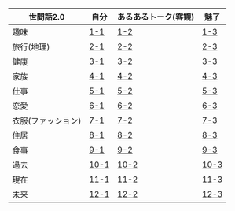 世間話2.0 | 自分 | あるあるトーク(客観) | 魅了
--- | --- | --- | ---
趣味 | [1-1](https://github.com/KetunikuLab/manual/blob/master/020.ヒューマンスキル/020.トーク/110.自分/010.趣味.md) | [1-2](https://github.com/KetunikuLab/manual/blob/master/020.ヒューマンスキル/020.トーク/120.あるあるトーク(客観)/010.趣味.md) | [1-3](https://github.com/KetunikuLab/manual/blob/master/020.ヒューマンスキル/020.トーク/130.魅了/010.趣味.md)
旅行(地理) | [2-1](https://github.com/KetunikuLab/manual/blob/master/020.ヒューマンスキル/020.トーク/110.自分/020.旅行.md) | [2-2](https://github.com/KetunikuLab/manual/blob/master/020.ヒューマンスキル/020.トーク/120.あるあるトーク(客観)/020.旅行.md) | [2-3](https://github.com/KetunikuLab/manual/blob/master/020.ヒューマンスキル/020.トーク/130.魅了/020.旅行.md)
健康 | [3-1](https://github.com/KetunikuLab/manual/blob/master/020.ヒューマンスキル/020.トーク/110.自分/030.健康.md) | [3-2](https://github.com/KetunikuLab/manual/blob/master/020.ヒューマンスキル/020.トーク/120.あるあるトーク(客観)/030.健康.md) | [3-3](https://github.com/KetunikuLab/manual/blob/master/020.ヒューマンスキル/020.トーク/130.魅了/030.健康.md)
家族 | [4-1](https://github.com/KetunikuLab/manual/blob/master/020.ヒューマンスキル/020.トーク/110.自分/040.家族.md) | [4-2](https://github.com/KetunikuLab/manual/blob/master/020.ヒューマンスキル/020.トーク/120.あるあるトーク(客観)/040.家族.md) | [4-3](https://github.com/KetunikuLab/manual/blob/master/020.ヒューマンスキル/020.トーク/130.魅了/040.家族.md)
仕事 | [5-1](https://github.com/KetunikuLab/manual/blob/master/020.ヒューマンスキル/020.トーク/110.自分/050.仕事.md) | [5-2](https://github.com/KetunikuLab/manual/blob/master/020.ヒューマンスキル/020.トーク/120.あるあるトーク(客観)/050.仕事.md) | [5-3](https://github.com/KetunikuLab/manual/blob/master/020.ヒューマンスキル/020.トーク/130.魅了/050.仕事.md)
恋愛 | [6-1](https://github.com/KetunikuLab/manual/blob/master/020.ヒューマンスキル/020.トーク/110.自分/060.恋愛.md) | [6-2](https://github.com/KetunikuLab/manual/blob/master/020.ヒューマンスキル/020.トーク/120.あるあるトーク(客観)/060.恋愛.md) | [6-3](https://github.com/KetunikuLab/manual/blob/master/020.ヒューマンスキル/020.トーク/130.魅了/060.恋愛.md)
衣服(ファッション) | [7-1](https://github.com/KetunikuLab/manual/blob/master/020.ヒューマンスキル/020.トーク/110.自分/070.衣服(ファッション).md) | [7-2](https://github.com/KetunikuLab/manual/blob/master/020.ヒューマンスキル/020.トーク/120.あるあるトーク(客観)/070.衣服(ファッション).md) | [7-3](https://github.com/KetunikuLab/manual/blob/master/020.ヒューマンスキル/020.トーク/130.魅了/070.衣服(ファッション).md)
住居 | [8-1](https://github.com/KetunikuLab/manual/blob/master/020.ヒューマンスキル/020.トーク/110.自分/080.住居(地理).md) | [8-2](https://github.com/KetunikuLab/manual/blob/master/020.ヒューマンスキル/020.トーク/120.あるあるトーク(客観)/080.住居(地理).md) | [8-3](https://github.com/KetunikuLab/manual/blob/master/020.ヒューマンスキル/020.トーク/130.魅了/080.住居(地理).md)
食事 | [9-1](https://github.com/KetunikuLab/manual/blob/master/020.ヒューマンスキル/020.トーク/110.自分/090.食べ物.md) | [9-2](https://github.com/KetunikuLab/manual/blob/master/020.ヒューマンスキル/020.トーク/120.あるあるトーク(客観)/090.食べ物.md) | [9-3](https://github.com/KetunikuLab/manual/blob/master/020.ヒューマンスキル/020.トーク/130.魅了/090.食べ物.md)
過去 | [10-1](https://github.com/KetunikuLab/manual/blob/master/020.ヒューマンスキル/020.トーク/110.自分/100.過去.md) | [10-2](https://github.com/KetunikuLab/manual/blob/master/020.ヒューマンスキル/020.トーク/120.あるあるトーク(客観)/100.過去.md) | [10-3](https://github.com/KetunikuLab/manual/blob/master/020.ヒューマンスキル/020.トーク/130.魅了/100.過去.md)
現在 | [11-1](https://github.com/KetunikuLab/manual/blob/master/020.ヒューマンスキル/020.トーク/110.自分/110.現在.md) | [11-2](https://github.com/KetunikuLab/manual/blob/master/020.ヒューマンスキル/020.トーク/120.あるあるトーク(客観)/110.現在.md) | [11-3](https://github.com/KetunikuLab/manual/blob/master/020.ヒューマンスキル/020.トーク/130.魅了/110.現在.md)
未来 | [12-1](https://github.com/KetunikuLab/manual/blob/master/020.ヒューマンスキル/020.トーク/110.自分/120.未来.md) | [12-2](https://github.com/KetunikuLab/manual/blob/master/020.ヒューマンスキル/020.トーク/120.あるあるトーク(客観)/120.未来.md) | [12-3](https://github.com/KetunikuLab/manual/blob/master/020.ヒューマンスキル/020.トーク/130.魅了/120.未来.md)
